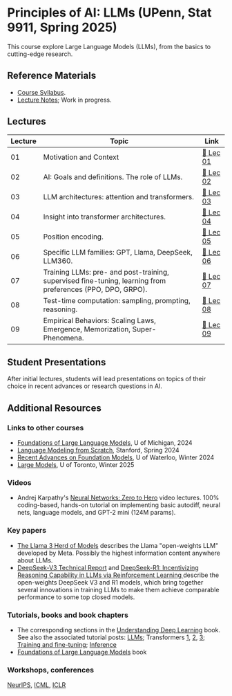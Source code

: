 # Principles of AI: LLMs (UPenn, Stat 9911, Spring 2025)

This course explore Large Language Models (LLMs), from the basics to cutting-edge research. 

## Reference Materials
- [Course Syllabus](https://github.com/dobriban/Principles-of-AI-LLMs/blob/main/syllabus.pdf). 
- [Lecture  Notes](https://github.com/dobriban/Principles-of-AI-LLMs/blob/main/Stat_9911_Principles_of_AI.pdf); Work in progress.

## Lectures

| Lecture | Topic | Link |
|---------|------------------------------------------------------------|----------------------------------------------------------------|
| 01      | Motivation and Context                       | [📄 Lec 01](https://github.com/dobriban/Principles-of-AI-LLMs/blob/main/Stat_9911_Lec_01.pdf) |
| 02      | AI: Goals and definitions. The role of LLMs.            | [📄 Lec 02](https://github.com/dobriban/Principles-of-AI-LLMs/blob/main/Stat_9911_Lec_02.pdf) |
| 03      | LLM architectures: attention and transformers.                     | [📄 Lec 03](https://github.com/dobriban/Principles-of-AI-LLMs/blob/main/Stat_9911_Lec_03.pdf) |
| 04      | Insight into transformer architectures.                      | [📄 Lec 04](https://github.com/dobriban/Principles-of-AI-LLMs/blob/main/Stat_9911_Lec_04.pdf) |
| 05      | Position encoding. | [📄 Lec 05](https://github.com/dobriban/Principles-of-AI-LLMs/blob/main/Stat_9911_Lec_05.pdf) |
| 06      | Specific LLM families: GPT, Llama, DeepSeek, LLM360.   | [📄 Lec 06](https://github.com/dobriban/Principles-of-AI-LLMs/blob/main/Stat_9911_Lec_06.pdf) |
| 07      |  Training LLMs: pre- and post-training, supervised fine-tuning, learning from preferences (PPO, DPO, GRPO). | [📄 Lec 07](https://github.com/dobriban/Principles-of-AI-LLMs/blob/main/Stat_9911_Lec_07.pdf) |
| 08      | Test-time computation: sampling, prompting, reasoning.  | [📄 Lec 08](https://github.com/dobriban/Principles-of-AI-LLMs/blob/main/Stat_9911_Lec_08.pdf) |
| 09      | Empirical Behaviors: Scaling Laws, Emergence, Memorization, Super-Phenomena. | [📄 Lec 09](https://github.com/dobriban/Principles-of-AI-LLMs/blob/main/Stat_9911_Lec_09.pdf) |


## Student Presentations
After initial lectures, students will lead presentations on topics of their choice in recent advances or research questions in AI. 

## Additional Resources
### Links to other courses
- [Foundations of Large Language Models](https://www.dropbox.com/scl/fo/v3jbijgpew64vv77cpwen/h?rlkey=hx1ux02uvhzdpq6tmbvo0bsuk&e=1&dl=0), U of Michigan, 2024
- [Language Modeling from Scratch](https://stanford-cs336.github.io/spring2024/), Stanford, Spring 2024
- [Recent Advances on Foundation Models](https://cs.uwaterloo.ca/~wenhuche/teaching/cs886/), U of Waterloo, Winter 2024
- [Large Models](https://www.cs.toronto.edu/~cmaddis/courses/csc2541_w25/), U of Toronto, Winter 2025


### Videos 
- Andrej Karpathy's [Neural Networks: Zero to Hero](https://www.youtube.com/watch?v=VMj-3S1tku0&list=PLAqhIrjkxbuWI23v9cThsA9GvCAUhRvKZ) video lectures. 100% coding-based, hands-on tutorial on implementing basic autodiff, neural nets, language models, and GPT-2 mini (124M params). 

### Key papers
- [The Llama 3 Herd of Models](https://arxiv.org/abs/2407.21783) describes the Llama "open-weights LLM" developed by Meta. Possibly the highest information content anywhere about LLMs.
- [DeepSeek-V3 Technical Report](https://arxiv.org/abs/2412.19437v1) and [DeepSeek-R1: Incentivizing Reasoning Capability in LLMs via Reinforcement Learning
](https://arxiv.org/abs/2501.12948) describe the open-weights DeepSeek V3 and R1 models, which bring together several innovations in training LLMs to make them achieve comparable performance to some top closed models.

### Tutorials, books and book chapters 
- The corresponding sections in the [Understanding Deep Learning](https://udlbook.github.io/udlbook/) book. See also the associated tutorial posts: [LLMs](https://www.borealisai.com/research-blogs/a-high-level-overview-of-large-language-models/); Transformers [1](https://www.borealisai.com/research-blogs/tutorial-14-transformers-i-introduction/), [2](https://www.borealisai.com/research-blogs/tutorial-16-transformers-ii-extensions/), [3](https://www.borealisai.com/research-blogs/tutorial-17-transformers-iii-training/); [Training and fine-tuning](https://www.borealisai.com/research-blogs/training-and-fine-tuning-large-language-models/);  [Inference](https://www.borealisai.com/research-blogs/speeding-up-inference-in-transformers/)
- [Foundations of Large Language Models](https://arxiv.org/abs/2501.09223) book

### Workshops, conferences
[NeurIPS](https://nips.cc/), [ICML](https://icml.cc/), [ICLR](https://iclr.cc/)


